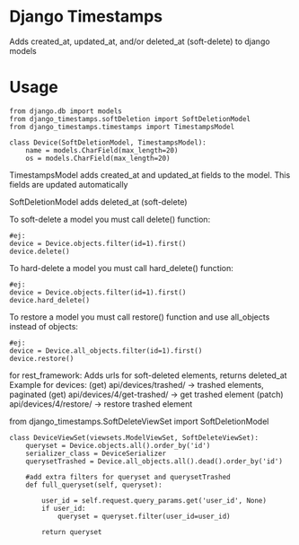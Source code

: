 
Django Timestamps
=======================

Adds created_at, updated_at, and/or deleted_at (soft-delete) to django models

Usage
=====

    from django.db import models
    from django_timestamps.softDeletion import SoftDeletionModel
    from django_timestamps.timestamps import TimestampsModel

    class Device(SoftDeletionModel, TimestampsModel):
        name = models.CharField(max_length=20)
        os = models.CharField(max_length=20)

TimestampsModel adds created_at and updated_at fields to the model. This fields are updated automatically

SoftDeletionModel adds deleted_at (soft-delete)

To soft-delete a model you must call delete() function:

    #ej:
    device = Device.objects.filter(id=1).first()
    device.delete()

To hard-delete a model you must call hard_delete() function:

    #ej:
    device = Device.objects.filter(id=1).first()
    device.hard_delete()

To restore a model you must call restore() function and use all_objects instead of objects:

    #ej:
    device = Device.all_objects.filter(id=1).first()
    device.restore()


for rest_framework:
Adds urls for soft-deleted elements, returns deleted_at
Example for devices:
    (get)   api/devices/trashed/       -> trashed elements, paginated
    (get)   api/devices/4/get-trashed/ -> get trashed element
    (patch) api/devices/4/restore/     -> restore trashed element

from django_timestamps.SoftDeleteViewSet import SoftDeletionModel

    class DeviceViewSet(viewsets.ModelViewSet, SoftDeleteViewSet):
        queryset = Device.objects.all().order_by('id')
        serializer_class = DeviceSerializer
        querysetTrashed = Device.all_objects.all().dead().order_by('id')

        #add extra filters for queryset and querysetTrashed
        def full_queryset(self, queryset):

            user_id = self.request.query_params.get('user_id', None)
            if user_id:
                queryset = queryset.filter(user_id=user_id)

            return queryset




